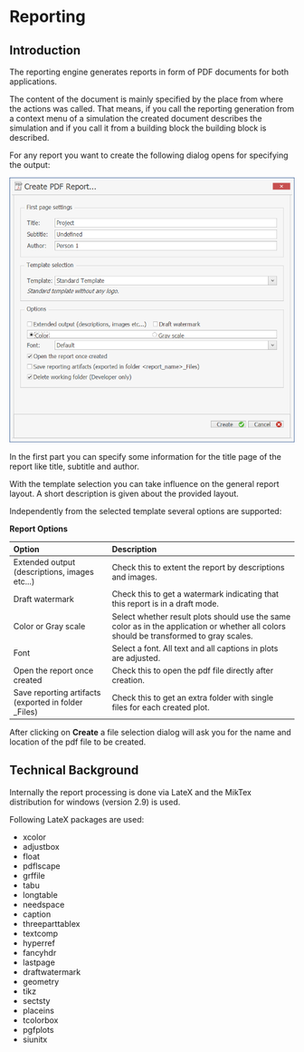 # Reporting

## Introduction‌

The reporting engine generates reports in form of PDF documents for both applications.

The content of the document is mainly specified by the place from where the actions was called. That means, if you call the reporting generation from a context menu of a simulation the created document describes the simulation and if you call it from a building block the building block is described.

For any report you want to create the following dialog opens for specifying the output:

![Create PDF Report Dialog](../.gitbook/assets/createpdfreport.png)

In the first part you can specify some information for the title page of the report like title, subtitle and author.

With the template selection you can take influence on the general report layout. A short description is given about the provided layout.

Independently from the selected template several options are supported:

**Report Options**

| Option | Description |
| :--- | :--- |
| Extended output \(descriptions, images etc...\) | Check this to extent the report by descriptions and images. |
| Draft watermark | Check this to get a watermark indicating that this report is in a draft mode. |
| Color or Gray scale | Select whether result plots should use the same color as in the application or whether all colors should be transformed to gray scales. |
| Font | Select a font. All text and all captions in plots are adjusted. |
| Open the report once created | Check this to open the pdf file directly after creation. |
| Save reporting artifacts \(exported in folder \_Files\) | Check this to get an extra folder with single files for each created plot. |

After clicking on **Create** a file selection dialog will ask you for the name and location of the pdf file to be created.

## Technical Background‌

Internally the report processing is done via LateX and the MikTex distribution for windows \(version 2.9\) is used.

Following LateX packages are used:

* xcolor
* adjustbox
* float
* pdflscape
* grffile
* tabu
* longtable
* needspace
* caption
* threeparttablex
* textcomp
* hyperref
* fancyhdr
* lastpage
* draftwatermark
* geometry
* tikz
* sectsty
* placeins
* tcolorbox
* pgfplots
* siunitx

